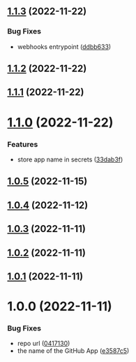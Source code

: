 ## [1.1.3](https://github.com/wow-actions/app-token/compare/v1.1.2...v1.1.3) (2022-11-22)


### Bug Fixes

* webhooks entrypoint ([ddbb633](https://github.com/wow-actions/app-token/commit/ddbb63394cd2759ff62555db8f49abb2d2248f64))

## [1.1.2](https://github.com/wow-actions/app-token/compare/v1.1.1...v1.1.2) (2022-11-22)

## [1.1.1](https://github.com/wow-actions/app-token/compare/v1.1.0...v1.1.1) (2022-11-22)

# [1.1.0](https://github.com/wow-actions/app-token/compare/v1.0.5...v1.1.0) (2022-11-22)


### Features

* store app name in secrets ([33dab3f](https://github.com/wow-actions/app-token/commit/33dab3ff6abce8a7aacdeca7da98c6f7b6c95719))

## [1.0.5](https://github.com/wow-actions/app-token/compare/v1.0.4...v1.0.5) (2022-11-15)

## [1.0.4](https://github.com/wow-actions/app-token/compare/v1.0.3...v1.0.4) (2022-11-12)

## [1.0.3](https://github.com/wow-actions/app-token/compare/v1.0.2...v1.0.3) (2022-11-11)

## [1.0.2](https://github.com/wow-actions/app-token/compare/v1.0.1...v1.0.2) (2022-11-11)

## [1.0.1](https://github.com/wow-actions/app-token/compare/v1.0.0...v1.0.1) (2022-11-11)

# 1.0.0 (2022-11-11)


### Bug Fixes

* repo url ([0417130](https://github.com/wow-actions/app-token/commit/041713029465b8b4f3b943525d97cd704549d290))
* the name of the GitHub App ([e3587c5](https://github.com/wow-actions/app-token/commit/e3587c5c176c7c8e1d16f65f08202364b31d12a0))
